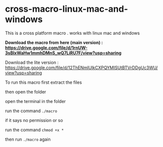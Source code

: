 # cross-macro-linux-mac-and-windows
This is a cross platform macro . works with linux mac and windows 

**Download the macro from here (main version) : https://drive.google.com/file/d/1rnUW-3sBIxWaHw1mmhDMnS_wQ7LiRU7F/view?usp=sharing**

Download the lite version : https://drive.google.com/file/d/12ThENmIUlkCXPQYMISUtBTVrDDgUc3WU/view?usp=sharing

To run this macro first extract the files 

then open the folder

open the terminal in the folder

run the command ```./macro```

if it says no permission or so

run the command ```chmod +x *```

then run `./macro` again


